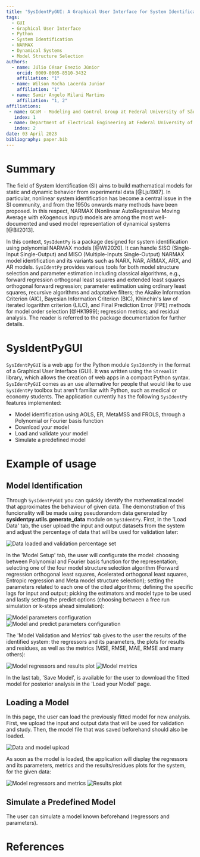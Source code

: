 ```yaml
---
title: 'SysIdentPyGUI: A Graphical User Interface for System Identification using NARMAX models'
tags:
  - GUI
  - Graphical User Interface
  - Python
  - System Identification
  - NARMAX
  - Dynamical Systems
  - Model Structure Selection
authors:
  - name: Júlio César Enezio Júnior
    orcid: 0009-0005-8510-3432
    affiliation: "1" 
  - name: Wilson Rocha Lacerda Junior
    affiliation: "1" 
  - name: Samir Angelo Milani Martins
    affiliation: "1, 2"
affiliations:
 - name: GCoM - Modeling and Control Group at Federal University of São João del-Rei, Brazil
   index: 1
 - name: Department of Electrical Engineering at Federal University of São João del-Rei, Brazil
   index: 2
date: 03 April 2023
bibliography: paper.bib
---
```


# Summary

The field of System Identification (SI) aims to build mathematical models for static and dynamic behavior from experimental data [@Lju1987]. In particular, nonlinear system identification has become a central issue in the SI community, and from the 1950s onwards many methods have been proposed. In this respect, NARMAX (Nonlinear AutoRegressive Moving Average with eXogenous input) models are among the most well-documented and used model representation of dynamical systems [@Bil2013].

In this context, `SysIdentPy` is a package designed for system identification using polynomial NARMAX models [@Wil2020]. It can handle SISO (Single-Input Single-Output) and MISO (Multiple-Inputs Single-Output) NARMAX model identification and its variants such as NARX, NAR, ARMAX, ARX, and AR models. `SysIdentPy` provides various tools for both model structure selection and parameter estimation including classical algorithms, e.g., forward regression orthogonal least squares and extended least squares orthogonal forward regression; parameter estimation using ordinary least squares, recursive algorithms and adaptative filters; the Akaike Information Criterion (AIC), Bayesian Information Criterion (BIC), Khinchin's law of iterated logarithm criterion (LILC), and Final Prediction Error (FPE) methods for model order selection [@HK1999]; regression metrics; and residual analysis. The reader is referred to the package documentation for further details.

# SysIdentPyGUI

`SysIdentPyGUI` is a web app for the Python module `SysIdentPy` in the format of a Graphical User Interface (GUI). It was written using the `Streamlit` library, which allows the creation of web apps in a compact Python syntax. `SysIdentPyGUI` comes as an use alternative for people that would like to use `SysIdentPy` toolbox but aren't familiar with Python, such as medical or economy students. The application currently has the following `SysIdentPy` features implemented:

- Model identification using AOLS, ER, MetaMSS and FROLS, through a Polynomial or Fourier basis function
- Download your model
- Load and validate your model
- Simulate a predefined model

# Example of usage

## Model Identification

Through `SysIdentPyGUI` you can quickly identify the mathematical model that approximates the behaviour of given data. The demonstration of this funcionality will be made using pseudorandom data generated by **sysidentpy.utils.generate_data** module on `SysIdentPy`. First, in the 'Load Data' tab, the user upload the input and output datasets from the system and adjust the percentage of data that will be used for validation later:

![Data loaded and validation percentage set](/paper/images/1.png)

In the 'Model Setup' tab, the user will configurate the model: choosing between Polynomial and Fourier basis function for the representation; selecting one of the four model structure selection algorithm (Forward regression orthogonal least squares, Acelerated orthogonal least squares, Entropic regression and Meta model structure selection); setting the parameters related to each one of the cited algorithms; defining the specific lags for input and output; picking the estimators and model type to be used and lastly setting the predict options (choosing between a free run simulation or k-steps ahead simulation):

![Model parameters configuration](/paper/images/2.png)
![Model and predict parameters configuration](/paper/images/3.png)

The 'Model Validation and Metrics' tab gives to the user the results of the identified system: the regressors and its parameters, the plots for results and residues, as well as the metrics (MSE, RMSE, MAE, RMSE and many others):

![Model regressors and results plot](/paper/images/4.png)
![Model metrics](/paper/images/5.png)

In the last tab, 'Save Model', is available for the user to download the fitted model for posterior analysis in the 'Load your Model' page.

## Loading a Model

In this page, the user can load the previously fitted model for new analysis. First, we upload the input and output data that will be used for validation and study. Then, the model file that was saved beforehand should also be loaded.

![Data and model upload](/paper/images/6.png)

As soon as the model is loaded, the application will display the regressors and its parameters, metrics and the results/residues plots for the system, for the given data:

![Model regressors and metrics](/paper/images/7.png)
![Results plot](/paper/images/8.png)

## Simulate a Predefined Model

The user can simulate a model known beforehand (regressors and parameters).

# References